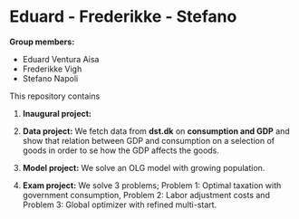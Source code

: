 # Eduard - Frederikke - Stefano

**Group members:**
- Eduard Ventura Aisa
- Frederikke Vigh
- Stefano Napoli

This repository contains  

1. **Inaugural project:** 

2. **Data project:** 
We fetch data from **dst.dk** on **consumption and GDP** and show that relation between GDP and consumption on a selection of goods in order to se how the GDP affects the goods.

3. **Model project:** 
We solve an OLG model with growing population.

4. **Exam project:** 
We solve 3 problems; Problem 1: Optimal taxation with government consumption, Problem 2: Labor adjustment costs and Problem 3: Global optimizer with refined multi-start.
